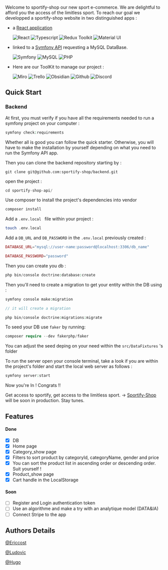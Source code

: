 Welcome to sportify-shop our new sport e-commerce.
We are delightful to afford you the access of the limitless sport.
To reach our goal we developped a sportify-shop website in two distinguished apps : 
- a [React application](https://github.com/sportify-shop/frontend)

  ![React](https://img.shields.io/badge/react-%2320232a.svg?style=for-the-badge&logo=react&logoColor=%2361DAFB) ![Typescript](https://img.shields.io/badge/TypeScript-007ACC?style=for-the-badge&logo=typescript&logoColor=white) ![Redux Toolkit](https://img.shields.io/badge/Redux-593D88?style=for-the-badge&logo=redux&logoColor=white) ![Material UI](https://img.shields.io/badge/Material%20UI-007FFF?style=for-the-badge&logo=mui&logoColor=white)

- linked to a [Symfony API](https://github.com/sportify-shop/backend) requesting a MySQL DataBase.
  
  ![Symfony](https://img.shields.io/badge/symfony-%23000000.svg?style=for-the-badge&logo=symfony&logoColor=white) ![MySQL](https://img.shields.io/badge/mysql-%2300f.svg?style=for-the-badge&logo=mysql&logoColor=white) ![PHP](https://img.shields.io/badge/php-%23777BB4.svg?style=for-the-badge&logo=php&logoColor=white)

- Here are our ToolKit to manage our project : 

  ![Miro](https://img.shields.io/badge/Miro-F7C922?style=for-the-badge&logo=Miro&logoColor=050036) ![Trello](https://img.shields.io/badge/Trello-0052CC?style=for-the-badge&logo=trello&logoColor=white) ![Obsidian](https://img.shields.io/badge/Obsidian-483699?style=for-the-badge&logo=Obsidian&logoColor=white) ![Github](https://img.shields.io/badge/GitHub-100000?style=for-the-badge&logo=github&logoColor=white) ![Discord](https://img.shields.io/badge/Discord-5865F2?style=for-the-badge&logo=discord&logoColor=white)

## Quick Start
### Backend

At first, you must verify if you have all the requirements needed to run a symfony project on your computer : 

``` php
symfony check:requirements
```

Whether all is good you can follow the quick starter. Otherwise, you will have to make the installation by yourself depending on what you need to run the Symfony API app. 

Then you can clone the backend repository starting by :

```
git clone git@github.com:sportify-shop/backend.git
```

open the project : 
``` php
cd sportify-shop-api/
```

Use composer to install the project's dependencies into vendor 

``` php
composer install
```

Add a `.env.local ` file within your project : 
``` php
touch .env.local
```

Add a `DB_URL` and `DB_PASSWORD` in the `.env.local` previously created : 
``` php
DATABASE_URL="mysql://user-name:password@localhost:3306/db_name"

DATABASE_PASSWORD="password"
```

Then you can create you db : 
```php
php bin/console doctrine:database:create
```

Then you'll need to create a migration to get your entity within the DB using : 
```php
symfony console make:migration

// it will create a migration

php bin/console doctrine:migrations:migrate
```

To seed your DB use `faker` by running: 
``` php
composer require --dev fakerphp/faker
```

You can adjust the seed deping on your need within the `src/DataFixtures` 's folder 

To run the server open your console terminal, take a look if you are within the project's folder and start the local web server as follows :

``` php
symfony server:start
```

Now you're In ! Congrats !! 


Get access to sportify, get access to the limitless sport. 
-> [Sportify-Shop]() will be soon in production.
Stay tunes.

## Features 
#### Done

 - [x] DB 
 - [x]  Home page
 - [x] Category_show page
 - [x] Filters to sort product by categoryId, categoryName, gender and price
 - [x] You can sort the product list in ascending order or descending order. Suit yourself !
 - [x] Product_show page
 - [x] Cart handle in the LocalStorage

#### Soon

- [ ] Register and Login authentication token
- [ ] Use an algorithme and make a try with an analytique model (DATA&IA)
- [ ] Connect Stripe to the app

## Authors Details 

[@Ericcost](https://github.com/Ericcost)

[@Ludovic](https://github.com/ludovic-sbr)

[@Hugo](https://github.com/Zeleph75)
